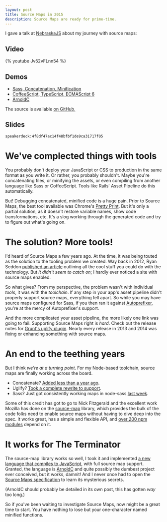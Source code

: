 ```yaml
---
layout: post
title: Source Maps in 2015
description: Source Maps are ready for prime-time.
---
```


I gave a talk at [NebraskaJS][nejs] about my journey with source maps:

## Video

{% youtube Jv52vFLnn54 %}

## Demos

- [Sass, Concatenation, Minification](http://projects.steele.blue/source-maps/example1.html)
- [CoffeeScript, TypeScript, ECMAScript 6](http://projects.steele.blue/source-maps/example2.html)
- [ArnoldC](http://projects.steele.blue/source-maps/example3.html)

The source is available [on GitHub.](https://github.com/mattdsteele/sourcemaps-presentation/tree/master/examples)

## Slides

`speakerdeck:4f8df47ac14f48bfbf1de9ca31717f05`

# We've complected things with tools

You probably don't deploy your JavaScript or CSS to production in the same format as you write it.
Or rather, you probably shouldn't.
Maybe you're concatenating files, or minifying the assets, or even compiling from another language like Sass or CoffeeScript.
Tools like Rails' Asset Pipeline do this automatically.

But! Debugging concatenated, minified code is a huge pain.
Prior to Source Maps, the best tool available was Chrome's [Pretty Print](https://developer.chrome.com/devtools/docs/javascript-debugging#pretty-print).
But it's only a partial solution, as it doesn't restore variable names, show code transformations, etc. It's a slog working through the generated code and try to figure out what's going on.

# The solution? More tools!

I'd heard of Source Maps a few years ago.
At the time, it was being touted as the solution to the tooling problem we created.
Way back in 2012, Ryan Seddon [published an article](http://www.html5rocks.com/en/tutorials/developertools/sourcemaps/) outlining all the cool stuff you could do with the technology.
But _it didn't seem to catch on_; I hardly ever noticed a site with source maps enabled.

So what gives? From my perspective, the problem wasn't with individual _tools_, it was with the _toolchain_.
If any step in your app's asset pipeline didn't properly support source maps, everything fell apart.
So while you may have source maps configured for Sass, if you then ran it against [Autoprefixer](https://github.com/postcss/autoprefixer), you're at the mercy of Autoprefixer's support.

And the more complicated your asset pipeline, the more likely one link was going to fail.
Supporting Source Maps right is _hard_. Check out the release notes for [Grunt's uglify plugin](https://github.com/gruntjs/grunt-contrib-uglify#release-history). Nearly every release in 2013 and 2014 was fixing or enhancing something with source maps.

# An end to the teething years

But I think _we're at a turning point_. For my Node-based toolchain, source maps are finally working across the board.

- Concatenate? [Added less than a year ago](https://github.com/gruntjs/grunt-contrib-concat/pull/59).
- Uglify? [Took a complete rewrite to support](https://github.com/mishoo/UglifyJS2).
- Sass? Just got consistently working maps in node-sass [last week](https://github.com/sass/libsass/releases/tag/3.2.0).

Some of this credit has got to go to Nick Fitzgerald and the excellent work Mozilla has done on the [source-map](https://www.npmjs.com/package/source-map) library, which provides the bulk of the code folks need to enable source maps without having to dive deep into the spec. It works great, has a simple and flexible API, and [over 200 npm modules](https://www.npmjs.com/browse/depended/source-map) depend on it.

# It works for The Terminator

The source-map library works so well, I took it and implemented [a new language that compiles to JavaScript](https://github.com/mattdsteele/arnoldc.js), with full source map support.
Granted, the language is [ArnoldC](https://github.com/lhartikk/ArnoldC) and quite possibly the dumbest project ever conceived, but it works, damnit!
And I never once had to open the [Source Maps specification](https://docs.google.com/document/d/1U1RGAehQwRypUTovF1KRlpiOFze0b-_2gc6fAH0KY0k/edit) to learn its mysterious secrets.

(ArnoldC should probably be detailed in its own post, this has gotten _way_ too long.)

So if you've been waiting to investigate Source Maps, now might be a great time to start. You have nothing to lose but your one-character named minified functions.

[nejs]: http://www.nebraskajs.com
